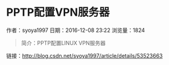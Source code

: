 # PPTP配置VPN服务器
作者：syoya1997
日期：2016-12-08 23:22
浏览量：1824
> 简介：PPTP配置LINUX VPN服务器

 链接：http://blog.csdn.net/syoya1997/article/details/53523663
